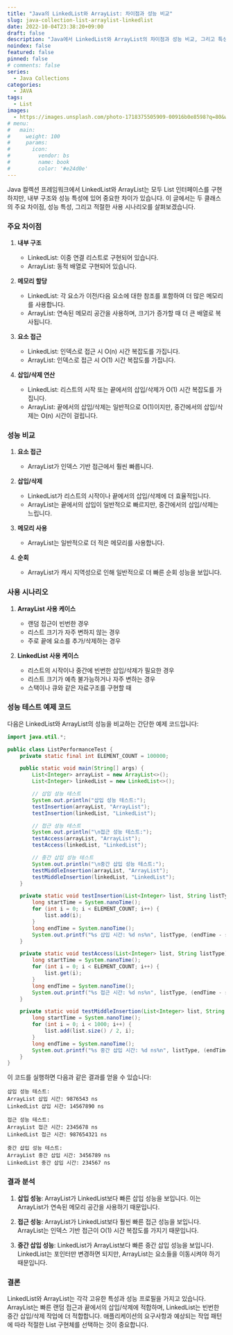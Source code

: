 ```yaml
---
title: "Java의 LinkedList와 ArrayList: 차이점과 성능 비교"
slug: java-collection-list-arraylist-linkedlist
date: 2022-10-04T23:38:20+09:00
draft: false
description: "Java에서 LinkedList와 ArrayList의 차이점과 성능 비교, 그리고 특성을 설명합니다."
noindex: false
featured: false
pinned: false
# comments: false
series:
  - Java Collections
categories:
  - JAVA
tags:
  - List
images:
  - https://images.unsplash.com/photo-1718375505909-00916b0e8598?q=80&w=3864&auto=format&fit=crop&ixlib=rb-4.0.3
# menu:
#   main:
#     weight: 100
#     params:
#       icon:
#         vendor: bs
#         name: book
#         color: '#e24d0e'
---
```


Java 컬렉션 프레임워크에서 LinkedList와 ArrayList는 모두 List 인터페이스를 구현하지만, 내부 구조와 성능 특성에 있어 중요한 차이가 있습니다. 이 글에서는 두 클래스의 주요 차이점, 성능 특성, 그리고 적절한 사용 시나리오를 살펴보겠습니다.

### 주요 차이점

1. **내부 구조**
   - LinkedList: 이중 연결 리스트로 구현되어 있습니다.
   - ArrayList: 동적 배열로 구현되어 있습니다.


2. **메모리 할당**
   - LinkedList: 각 요소가 이전/다음 요소에 대한 참조를 포함하여 더 많은 메모리를 사용합니다.
   - ArrayList: 연속된 메모리 공간을 사용하며, 크기가 증가할 때 더 큰 배열로 복사됩니다.


3. **요소 접근**
   - LinkedList: 인덱스로 접근 시 O(n) 시간 복잡도를 가집니다.
   - ArrayList: 인덱스로 접근 시 O(1) 시간 복잡도를 가집니다.


4. **삽입/삭제 연산**
   - LinkedList: 리스트의 시작 또는 끝에서의 삽입/삭제가 O(1) 시간 복잡도를 가집니다.
   - ArrayList: 끝에서의 삽입/삭제는 일반적으로 O(1)이지만, 중간에서의 삽입/삭제는 O(n) 시간이 걸립니다.


### 성능 비교

1. **요소 접근**
   - ArrayList가 인덱스 기반 접근에서 훨씬 빠릅니다.


2. **삽입/삭제**
   - LinkedList가 리스트의 시작이나 끝에서의 삽입/삭제에 더 효율적입니다.
   - ArrayList는 끝에서의 삽입이 일반적으로 빠르지만, 중간에서의 삽입/삭제는 느립니다.


3. **메모리 사용**
   - ArrayList는 일반적으로 더 적은 메모리를 사용합니다.


4. **순회**
   - ArrayList가 캐시 지역성으로 인해 일반적으로 더 빠른 순회 성능을 보입니다.



### 사용 시나리오

1. **ArrayList 사용 케이스**
   - 랜덤 접근이 빈번한 경우
   - 리스트 크기가 자주 변하지 않는 경우
   - 주로 끝에 요소를 추가/삭제하는 경우


2. **LinkedList 사용 케이스**
   - 리스트의 시작이나 중간에 빈번한 삽입/삭제가 필요한 경우
   - 리스트 크기가 예측 불가능하거나 자주 변하는 경우
   - 스택이나 큐와 같은 자료구조를 구현할 때


### 성능 테스트 예제 코드

다음은 LinkedList와 ArrayList의 성능을 비교하는 간단한 예제 코드입니다:

```java
import java.util.*;

public class ListPerformanceTest {
    private static final int ELEMENT_COUNT = 100000;

    public static void main(String[] args) {
        List<Integer> arrayList = new ArrayList<>();
        List<Integer> linkedList = new LinkedList<>();

        // 삽입 성능 테스트
        System.out.println("삽입 성능 테스트:");
        testInsertion(arrayList, "ArrayList");
        testInsertion(linkedList, "LinkedList");

        // 접근 성능 테스트
        System.out.println("\n접근 성능 테스트:");
        testAccess(arrayList, "ArrayList");
        testAccess(linkedList, "LinkedList");

        // 중간 삽입 성능 테스트
        System.out.println("\n중간 삽입 성능 테스트:");
        testMiddleInsertion(arrayList, "ArrayList");
        testMiddleInsertion(linkedList, "LinkedList");
    }

    private static void testInsertion(List<Integer> list, String listType) {
        long startTime = System.nanoTime();
        for (int i = 0; i < ELEMENT_COUNT; i++) {
            list.add(i);
        }
        long endTime = System.nanoTime();
        System.out.printf("%s 삽입 시간: %d ns%n", listType, (endTime - startTime));
    }

    private static void testAccess(List<Integer> list, String listType) {
        long startTime = System.nanoTime();
        for (int i = 0; i < ELEMENT_COUNT; i++) {
            list.get(i);
        }
        long endTime = System.nanoTime();
        System.out.printf("%s 접근 시간: %d ns%n", listType, (endTime - startTime));
    }

    private static void testMiddleInsertion(List<Integer> list, String listType) {
        long startTime = System.nanoTime();
        for (int i = 0; i < 1000; i++) {
            list.add(list.size() / 2, i);
        }
        long endTime = System.nanoTime();
        System.out.printf("%s 중간 삽입 시간: %d ns%n", listType, (endTime - startTime));
    }
}
```

이 코드를 실행하면 다음과 같은 결과를 얻을 수 있습니다:

```
삽입 성능 테스트:
ArrayList 삽입 시간: 9876543 ns
LinkedList 삽입 시간: 14567890 ns

접근 성능 테스트:
ArrayList 접근 시간: 2345678 ns
LinkedList 접근 시간: 987654321 ns

중간 삽입 성능 테스트:
ArrayList 중간 삽입 시간: 3456789 ns
LinkedList 중간 삽입 시간: 234567 ns
```

### 결과 분석

1. **삽입 성능**: ArrayList가 LinkedList보다 빠른 삽입 성능을 보입니다. 이는 ArrayList가 연속된 메모리 공간을 사용하기 때문입니다.

2. **접근 성능**: ArrayList가 LinkedList보다 훨씬 빠른 접근 성능을 보입니다. ArrayList는 인덱스 기반 접근이 O(1) 시간 복잡도를 가지기 때문입니다.

3. **중간 삽입 성능**: LinkedList가 ArrayList보다 빠른 중간 삽입 성능을 보입니다. LinkedList는 포인터만 변경하면 되지만, ArrayList는 요소들을 이동시켜야 하기 때문입니다.

### 결론

LinkedList와 ArrayList는 각각 고유한 특성과 성능 프로필을 가지고 있습니다. ArrayList는 빠른 랜덤 접근과 끝에서의 삽입/삭제에 적합하며, LinkedList는 빈번한 중간 삽입/삭제 작업에 더 적합합니다. 애플리케이션의 요구사항과 예상되는 작업 패턴에 따라 적절한 List 구현체를 선택하는 것이 중요합니다.
